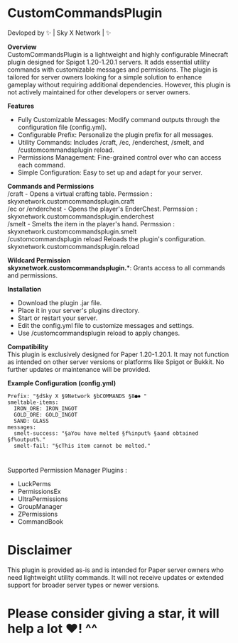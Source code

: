 ﻿# CustomCommandsPlugin  
Devloped by ✨ | Sky X Network | ✨  

**Overview**  
CustomCommandsPlugin is a lightweight and highly configurable Minecraft plugin designed for Spigot 1.20-1.20.1 servers. It adds essential utility commands with customizable messages and permissions. The plugin is tailored for server owners looking for a simple solution to enhance gameplay without requiring additional dependencies. However, this plugin is not actively maintained for other developers or server owners.  

**Features**  
  - Fully Customizable Messages: Modify command outputs through the configuration file (config.yml).  
  - Configurable Prefix: Personalize the plugin prefix for all messages.  
  - Utility Commands: Includes /craft, /ec, /enderchest, /smelt, and /customcommandsplugin reload.  
  - Permissions Management: Fine-grained control over who can access each command.  
  - Simple Configuration: Easy to set up and adapt for your server.  

**Commands and Permissions**  
/craft - Opens a virtual crafting table. Permssion : skyxnetwork.customcommandsplugin.craft  
/ec or /enderchest - Opens the player's EnderChest. Permssion : skyxnetwork.customcommandsplugin.enderchest  
/smelt - Smelts the item in the player's hand.	Permssion : skyxnetwork.customcommandsplugin.smelt  
/customcommandsplugin reload	Reloads the plugin's configuration.	skyxnetwork.customcommandsplugin.reload  

**Wildcard Permission**  
**skyxnetwork.customcommandsplugin.***: Grants access to all commands and permissions.  

**Installation**  
  - Download the plugin .jar file.  
  - Place it in your server's plugins directory.  
  - Start or restart your server.  
  - Edit the config.yml file to customize messages and settings.  
  - Use /customcommandsplugin reload to apply changes.  

**Compatibility**  
This plugin is exclusively designed for Paper 1.20-1.20.1. It may not function as intended on other server versions or platforms like Spigot or Bukkit. No further updates or maintenance will be provided.  

**Example Configuration (config.yml)**  
```
Prefix: "§dSky X §9Network §bCOMMANDS §8●⏺ "
smeltable-items:
  IRON_ORE: IRON_INGOT
  GOLD_ORE: GOLD_INGOT
  SAND: GLASS
messages:
  smelt-success: "§aYou have melted §f%input% §aand obtained §f%output%."
  smelt-fail: "§cThis item cannot be melted."
```
#
  Supported Permission Manager Plugins :  
- LuckPerms
- PermissionsEx
- UltraPermissions
- GroupManager
- ZPermissions
- CommandBook

# Disclaimer

This plugin is provided as-is and is intended for Paper server owners who need lightweight utility commands. It will not receive updates or extended support for broader server types or newer versions.
# Please consider giving a star, it will help a lot ♥️! ^^
